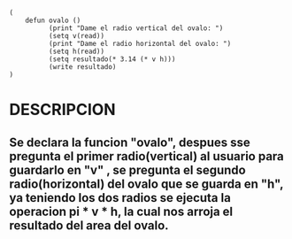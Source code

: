 ```
(
	defun ovalo ()
	      (print "Dame el radio vertical del ovalo: ")
          (setq v(read))
		  (print "Dame el radio horizontal del ovalo: ")
          (setq h(read))
          (setq resultado(* 3.14 (* v h)))
          (write resultado)	  
)
```
# DESCRIPCION
## Se declara la funcion "ovalo", despues sse pregunta el primer radio(vertical) al usuario para guardarlo en "v" , se pregunta el segundo radio(horizontal) del ovalo que se guarda en "h", ya teniendo los dos radios se ejecuta la operacion pi * v * h, la cual nos arroja el resultado del area del ovalo.